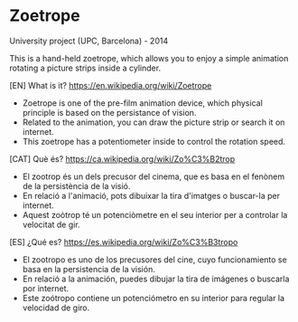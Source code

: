 # Zoetrope
University project (UPC, Barcelona) - 2014

This is a hand-held zoetrope, which allows you to enjoy a simple animation rotating a picture strips inside a cylinder.

[EN] What is it? https://en.wikipedia.org/wiki/Zoetrope 
- Zoetrope is one of the pre-film animation device, which physical principle is based on the persistance of vision. 
- Related to the animation, you can draw the picture strip or search it on internet.
- This zoetrope has a potentiometer inside to control the rotation speed.
 
[CAT] Què és? https://ca.wikipedia.org/wiki/Zo%C3%B2trop
- El zootrop és un dels precusor del cinema, que es basa en el fenònem de la persistència de la visió. 
- En relació a l'animació, pots dibuixar la tira d'imatges o buscar-la per internet.
- Aquest zoòtrop té un potenciòmetre en el seu interior per a controlar la velocitat de gir.
 
[ES] ¿Qué es? https://es.wikipedia.org/wiki/Zo%C3%B3tropo 
- El zootropo es uno de los precusores del cine, cuyo funcionamiento se basa en la persistencia de la visión. 
- En relació a la animación, puedes dibujar la tira de imágenes o buscarla por internet.
- Este zoótropo contiene un potenciómetro en su interior para regular la velocidad de giro.
 
